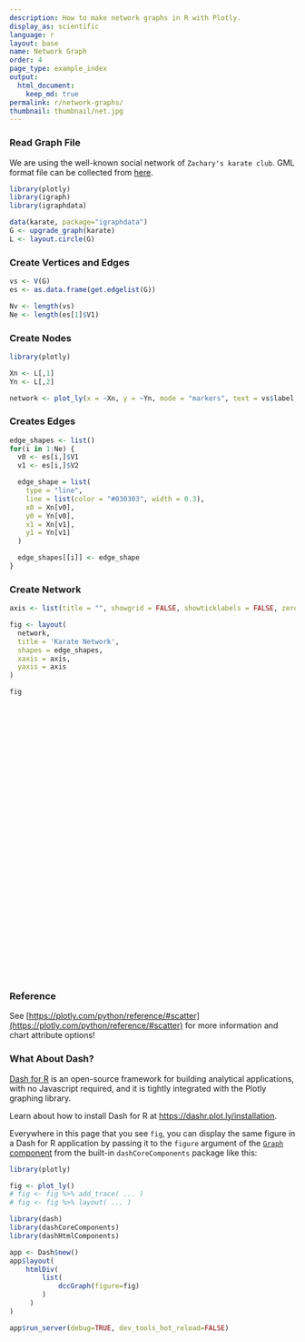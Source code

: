 ```yaml
---
description: How to make network graphs in R with Plotly.
display_as: scientific
language: r
layout: base
name: Network Graph
order: 4
page_type: example_index
output:
  html_document:
    keep_md: true
permalink: r/network-graphs/
thumbnail: thumbnail/net.jpg
---
```



### Read Graph File
We are using the well-known social network of `Zachary's karate club`. GML format file can be collected from [here](https://gist.github.com/pravj/9168fe52823c1702a07b).


```r
library(plotly)
library(igraph)
library(igraphdata)

data(karate, package="igraphdata")
G <- upgrade_graph(karate)
L <- layout.circle(G)
```

### Create Vertices and Edges

```r
vs <- V(G)
es <- as.data.frame(get.edgelist(G))

Nv <- length(vs)
Ne <- length(es[1]$V1)
```

### Create Nodes

```r
library(plotly)

Xn <- L[,1]
Yn <- L[,2]

network <- plot_ly(x = ~Xn, y = ~Yn, mode = "markers", text = vs$label, hoverinfo = "text")
```

### Creates Edges

```r
edge_shapes <- list()
for(i in 1:Ne) {
  v0 <- es[i,]$V1
  v1 <- es[i,]$V2

  edge_shape = list(
    type = "line",
    line = list(color = "#030303", width = 0.3),
    x0 = Xn[v0],
    y0 = Yn[v0],
    x1 = Xn[v1],
    y1 = Yn[v1]
  )

  edge_shapes[[i]] <- edge_shape
}
```

### Create Network

```r
axis <- list(title = "", showgrid = FALSE, showticklabels = FALSE, zeroline = FALSE)

fig <- layout(
  network,
  title = 'Karate Network',
  shapes = edge_shapes,
  xaxis = axis,
  yaxis = axis
)

fig
```

<div id="htmlwidget-e45fb72b729ecf8c4dc3" style="width:672px;height:480px;" class="plotly html-widget"></div>
<script type="application/json" data-for="htmlwidget-e45fb72b729ecf8c4dc3">{"x":{"visdat":{"5ed823cf538e":["function () ","plotlyVisDat"]},"cur_data":"5ed823cf538e","attrs":{"5ed823cf538e":{"x":{},"y":{},"mode":"markers","text":["H","2","3","4","5","6","7","8","9","10","11","12","13","14","15","16","17","18","19","20","21","22","23","24","25","26","27","28","29","30","31","32","33","A"],"hoverinfo":"text","alpha_stroke":1,"sizes":[10,100],"spans":[1,20]}},"layout":{"margin":{"b":40,"l":60,"t":25,"r":10},"title":"Karate Network","shapes":[{"type":"line","line":{"color":"#030303","width":0.3},"x0":null,"y0":null,"x1":null,"y1":null},{"type":"line","line":{"color":"#030303","width":0.3},"x0":null,"y0":null,"x1":null,"y1":null},{"type":"line","line":{"color":"#030303","width":0.3},"x0":null,"y0":null,"x1":null,"y1":null},{"type":"line","line":{"color":"#030303","width":0.3},"x0":null,"y0":null,"x1":null,"y1":null},{"type":"line","line":{"color":"#030303","width":0.3},"x0":null,"y0":null,"x1":null,"y1":null},{"type":"line","line":{"color":"#030303","width":0.3},"x0":null,"y0":null,"x1":null,"y1":null},{"type":"line","line":{"color":"#030303","width":0.3},"x0":null,"y0":null,"x1":null,"y1":null},{"type":"line","line":{"color":"#030303","width":0.3},"x0":null,"y0":null,"x1":null,"y1":null},{"type":"line","line":{"color":"#030303","width":0.3},"x0":null,"y0":null,"x1":null,"y1":null},{"type":"line","line":{"color":"#030303","width":0.3},"x0":null,"y0":null,"x1":null,"y1":null},{"type":"line","line":{"color":"#030303","width":0.3},"x0":null,"y0":null,"x1":null,"y1":null},{"type":"line","line":{"color":"#030303","width":0.3},"x0":null,"y0":null,"x1":null,"y1":null},{"type":"line","line":{"color":"#030303","width":0.3},"x0":null,"y0":null,"x1":null,"y1":null},{"type":"line","line":{"color":"#030303","width":0.3},"x0":null,"y0":null,"x1":null,"y1":null},{"type":"line","line":{"color":"#030303","width":0.3},"x0":null,"y0":null,"x1":null,"y1":null},{"type":"line","line":{"color":"#030303","width":0.3},"x0":null,"y0":null,"x1":null,"y1":null},{"type":"line","line":{"color":"#030303","width":0.3},"x0":null,"y0":null,"x1":null,"y1":null},{"type":"line","line":{"color":"#030303","width":0.3},"x0":null,"y0":null,"x1":null,"y1":null},{"type":"line","line":{"color":"#030303","width":0.3},"x0":null,"y0":null,"x1":null,"y1":null},{"type":"line","line":{"color":"#030303","width":0.3},"x0":null,"y0":null,"x1":null,"y1":null},{"type":"line","line":{"color":"#030303","width":0.3},"x0":null,"y0":null,"x1":null,"y1":null},{"type":"line","line":{"color":"#030303","width":0.3},"x0":null,"y0":null,"x1":null,"y1":null},{"type":"line","line":{"color":"#030303","width":0.3},"x0":null,"y0":null,"x1":null,"y1":null},{"type":"line","line":{"color":"#030303","width":0.3},"x0":null,"y0":null,"x1":null,"y1":null},{"type":"line","line":{"color":"#030303","width":0.3},"x0":null,"y0":null,"x1":null,"y1":null},{"type":"line","line":{"color":"#030303","width":0.3},"x0":null,"y0":null,"x1":null,"y1":null},{"type":"line","line":{"color":"#030303","width":0.3},"x0":null,"y0":null,"x1":null,"y1":null},{"type":"line","line":{"color":"#030303","width":0.3},"x0":null,"y0":null,"x1":null,"y1":null},{"type":"line","line":{"color":"#030303","width":0.3},"x0":null,"y0":null,"x1":null,"y1":null},{"type":"line","line":{"color":"#030303","width":0.3},"x0":null,"y0":null,"x1":null,"y1":null},{"type":"line","line":{"color":"#030303","width":0.3},"x0":null,"y0":null,"x1":null,"y1":null},{"type":"line","line":{"color":"#030303","width":0.3},"x0":null,"y0":null,"x1":null,"y1":null},{"type":"line","line":{"color":"#030303","width":0.3},"x0":null,"y0":null,"x1":null,"y1":null},{"type":"line","line":{"color":"#030303","width":0.3},"x0":null,"y0":null,"x1":null,"y1":null},{"type":"line","line":{"color":"#030303","width":0.3},"x0":null,"y0":null,"x1":null,"y1":null},{"type":"line","line":{"color":"#030303","width":0.3},"x0":null,"y0":null,"x1":null,"y1":null},{"type":"line","line":{"color":"#030303","width":0.3},"x0":null,"y0":null,"x1":null,"y1":null},{"type":"line","line":{"color":"#030303","width":0.3},"x0":null,"y0":null,"x1":null,"y1":null},{"type":"line","line":{"color":"#030303","width":0.3},"x0":null,"y0":null,"x1":null,"y1":null},{"type":"line","line":{"color":"#030303","width":0.3},"x0":null,"y0":null,"x1":null,"y1":null},{"type":"line","line":{"color":"#030303","width":0.3},"x0":null,"y0":null,"x1":null,"y1":null},{"type":"line","line":{"color":"#030303","width":0.3},"x0":null,"y0":null,"x1":null,"y1":null},{"type":"line","line":{"color":"#030303","width":0.3},"x0":null,"y0":null,"x1":null,"y1":null},{"type":"line","line":{"color":"#030303","width":0.3},"x0":null,"y0":null,"x1":null,"y1":null},{"type":"line","line":{"color":"#030303","width":0.3},"x0":null,"y0":null,"x1":null,"y1":null},{"type":"line","line":{"color":"#030303","width":0.3},"x0":null,"y0":null,"x1":null,"y1":null},{"type":"line","line":{"color":"#030303","width":0.3},"x0":null,"y0":null,"x1":null,"y1":null},{"type":"line","line":{"color":"#030303","width":0.3},"x0":null,"y0":null,"x1":null,"y1":null},{"type":"line","line":{"color":"#030303","width":0.3},"x0":null,"y0":null,"x1":null,"y1":null},{"type":"line","line":{"color":"#030303","width":0.3},"x0":null,"y0":null,"x1":null,"y1":null},{"type":"line","line":{"color":"#030303","width":0.3},"x0":null,"y0":null,"x1":null,"y1":null},{"type":"line","line":{"color":"#030303","width":0.3},"x0":null,"y0":null,"x1":null,"y1":null},{"type":"line","line":{"color":"#030303","width":0.3},"x0":null,"y0":null,"x1":null,"y1":null},{"type":"line","line":{"color":"#030303","width":0.3},"x0":null,"y0":null,"x1":null,"y1":null},{"type":"line","line":{"color":"#030303","width":0.3},"x0":null,"y0":null,"x1":null,"y1":null},{"type":"line","line":{"color":"#030303","width":0.3},"x0":null,"y0":null,"x1":null,"y1":null},{"type":"line","line":{"color":"#030303","width":0.3},"x0":null,"y0":null,"x1":null,"y1":null},{"type":"line","line":{"color":"#030303","width":0.3},"x0":null,"y0":null,"x1":null,"y1":null},{"type":"line","line":{"color":"#030303","width":0.3},"x0":null,"y0":null,"x1":null,"y1":null},{"type":"line","line":{"color":"#030303","width":0.3},"x0":null,"y0":null,"x1":null,"y1":null},{"type":"line","line":{"color":"#030303","width":0.3},"x0":null,"y0":null,"x1":null,"y1":null},{"type":"line","line":{"color":"#030303","width":0.3},"x0":null,"y0":null,"x1":null,"y1":null},{"type":"line","line":{"color":"#030303","width":0.3},"x0":null,"y0":null,"x1":null,"y1":null},{"type":"line","line":{"color":"#030303","width":0.3},"x0":null,"y0":null,"x1":null,"y1":null},{"type":"line","line":{"color":"#030303","width":0.3},"x0":null,"y0":null,"x1":null,"y1":null},{"type":"line","line":{"color":"#030303","width":0.3},"x0":null,"y0":null,"x1":null,"y1":null},{"type":"line","line":{"color":"#030303","width":0.3},"x0":null,"y0":null,"x1":null,"y1":null},{"type":"line","line":{"color":"#030303","width":0.3},"x0":null,"y0":null,"x1":null,"y1":null},{"type":"line","line":{"color":"#030303","width":0.3},"x0":null,"y0":null,"x1":null,"y1":null},{"type":"line","line":{"color":"#030303","width":0.3},"x0":null,"y0":null,"x1":null,"y1":null},{"type":"line","line":{"color":"#030303","width":0.3},"x0":null,"y0":null,"x1":null,"y1":null},{"type":"line","line":{"color":"#030303","width":0.3},"x0":null,"y0":null,"x1":null,"y1":null},{"type":"line","line":{"color":"#030303","width":0.3},"x0":null,"y0":null,"x1":null,"y1":null},{"type":"line","line":{"color":"#030303","width":0.3},"x0":null,"y0":null,"x1":null,"y1":null},{"type":"line","line":{"color":"#030303","width":0.3},"x0":null,"y0":null,"x1":null,"y1":null},{"type":"line","line":{"color":"#030303","width":0.3},"x0":null,"y0":null,"x1":null,"y1":null},{"type":"line","line":{"color":"#030303","width":0.3},"x0":null,"y0":null,"x1":null,"y1":null},{"type":"line","line":{"color":"#030303","width":0.3},"x0":null,"y0":null,"x1":null,"y1":null}],"xaxis":{"domain":[0,1],"automargin":true,"title":"","showgrid":false,"showticklabels":false,"zeroline":false},"yaxis":{"domain":[0,1],"automargin":true,"title":"","showgrid":false,"showticklabels":false,"zeroline":false},"hovermode":"closest","showlegend":false},"source":"A","config":{"showSendToCloud":false},"data":[{"x":[1,0.982973099683902,0.932472229404356,0.850217135729614,0.739008917220659,0.602634636379256,0.445738355776538,0.273662990072083,0.092268359463302,-0.0922683594633019,-0.273662990072083,-0.445738355776538,-0.602634636379256,-0.739008917220659,-0.850217135729614,-0.932472229404356,-0.982973099683902,-1,-0.982973099683902,-0.932472229404356,-0.850217135729614,-0.739008917220659,-0.602634636379257,-0.445738355776538,-0.273662990072083,-0.0922683594633019,0.0922683594633015,0.273662990072083,0.445738355776539,0.602634636379256,0.739008917220659,0.850217135729614,0.932472229404356,0.982973099683902],"y":[0,0.18374951781657,0.361241666187153,0.526432162877356,0.673695643646557,0.798017227280239,0.895163291355062,0.961825643172819,0.995734176295034,0.995734176295035,0.961825643172819,0.895163291355062,0.79801722728024,0.673695643646557,0.526432162877356,0.361241666187153,0.18374951781657,1.22464679914735e-16,-0.18374951781657,-0.361241666187153,-0.526432162877356,-0.673695643646557,-0.798017227280239,-0.895163291355062,-0.961825643172819,-0.995734176295035,-0.995734176295035,-0.961825643172819,-0.895163291355062,-0.79801722728024,-0.673695643646557,-0.526432162877356,-0.361241666187153,-0.18374951781657],"mode":"markers","text":["H","2","3","4","5","6","7","8","9","10","11","12","13","14","15","16","17","18","19","20","21","22","23","24","25","26","27","28","29","30","31","32","33","A"],"hoverinfo":["text","text","text","text","text","text","text","text","text","text","text","text","text","text","text","text","text","text","text","text","text","text","text","text","text","text","text","text","text","text","text","text","text","text"],"type":"scatter","marker":{"color":"rgba(31,119,180,1)","line":{"color":"rgba(31,119,180,1)"}},"error_y":{"color":"rgba(31,119,180,1)"},"error_x":{"color":"rgba(31,119,180,1)"},"line":{"color":"rgba(31,119,180,1)"},"xaxis":"x","yaxis":"y","frame":null}],"highlight":{"on":"plotly_click","persistent":false,"dynamic":false,"selectize":false,"opacityDim":0.2,"selected":{"opacity":1},"debounce":0},"shinyEvents":["plotly_hover","plotly_click","plotly_selected","plotly_relayout","plotly_brushed","plotly_brushing","plotly_clickannotation","plotly_doubleclick","plotly_deselect","plotly_afterplot","plotly_sunburstclick"],"base_url":"https://plot.ly"},"evals":[],"jsHooks":[]}</script>

### Reference
See [https://plotly.com/python/reference/#scatter](https://plotly.com/python/reference/#scatter) for more information and chart attribute options!
### What About Dash?

[Dash for R](https://dashr.plot.ly/) is an open-source framework for building analytical applications, with no Javascript required, and it is tightly integrated with the Plotly graphing library. 

Learn about how to install Dash for R at https://dashr.plot.ly/installation.

Everywhere in this page that you see `fig`, you can display the same figure in a Dash for R application by passing it to the `figure` argument of the [`Graph` component](https://dashr.plot.ly/dash-core-components/graph) from the built-in `dashCoreComponents` package like this:


```r
library(plotly)

fig <- plot_ly() 
# fig <- fig %>% add_trace( ... )
# fig <- fig %>% layout( ... ) 

library(dash)
library(dashCoreComponents)
library(dashHtmlComponents)

app <- Dash$new()
app$layout(
    htmlDiv(
        list(
            dccGraph(figure=fig) 
        )
     )
)

app$run_server(debug=TRUE, dev_tools_hot_reload=FALSE)
```
